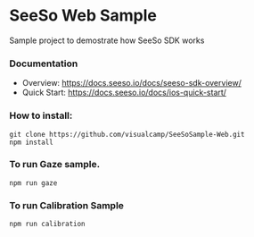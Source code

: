 # SeeSo Web Sample

Sample project to demostrate how SeeSo SDK works

### Documentation
- Overview:  https://docs.seeso.io/docs/seeso-sdk-overview/
- Quick Start:  https://docs.seeso.io/docs/ios-quick-start/

### How to install:
```
git clone https://github.com/visualcamp/SeeSoSample-Web.git
npm install
 ```
 
### To run Gaze sample.
```
npm run gaze
```

### To run Calibration Sample
```
npm run calibration
```

